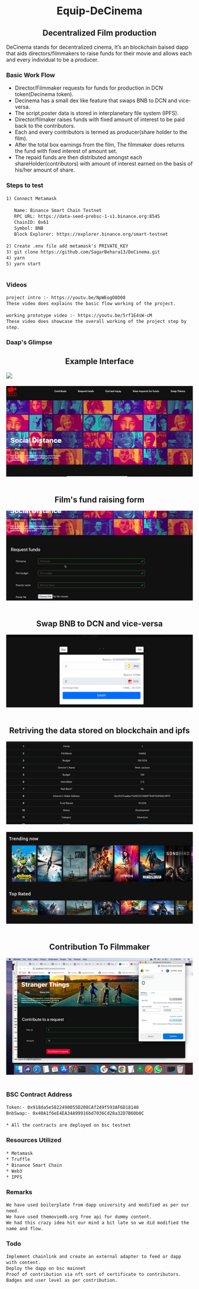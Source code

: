 <h1 align="center">Equip-DeCinema</h1>
<h2 align="center">Decentralized Film production</h2>
DeCinema stands for decentralized cinema, It’s an blockchain baised dapp that aids directors/filmmakers to raise funds for their movie and allows each and every individual to be a producer. 

### Basic Work Flow
* Director/Filmmaker requests for funds for production in DCN token(Decinema token).
* Decinema has a small dex like feature that swaps BNB to DCN and vice-versa.
* The script,poster data is stored in interplanetary file system (IPFS).
* Director/filmaker raises funds with fixed amount of interest to be paid back to the contributors.
* Each and every contributors is termed as producer(share holder to the film).
* After the total box earnings from the film, The filmmaker does returns the fund with fixed interest of amount set.
* The repaid funds are then distributed amongst each shareHolder(contributors) with amount of interest earned on the basis of his/her amount
 of share.

### Steps to test
```
1) Connect Metamask
  
   Name: Binance Smart Chain Testnet
   RPC URL: https://data-seed-prebsc-1-s1.binance.org:8545
   ChainID: 0x61
   Symbol: BNB
   Block Explorer: https://explorer.binance.org/smart-testnet

2) Create .env file add metamask's PRIVATE_KEY
3) git clone https://github.com/SagarBehara13/DeCinema.git
4) yarn
5) yarn start
  
```

### Videos
```
project intro :- https://youtu.be/NpWEogO8D08
These video does explains the basic flow working of the project.

working prototype video :- https://youtu.be/5rf1E4sW-cM
These video does showcase the overall working of the project step by step.
```

### Daap's Glimpse
<h2 align="center"> Example Interface </h2>
<img src="https://github.com/SagarBehara13/DeCinema/blob/master/src/images/home-page-final.gif"><br></br>
<img src="https://github.com/SagarBehara13/DeCinema/blob/master/src/images/Screen%20Shot%202020-12-18%20at%203.03.50%20AM.png"><br></br>

<h2 align="center"> Film's fund raising form </h2>
<img src="https://github.com/SagarBehara13/DeCinema/blob/master/src/images/Screen%20Shot%202020-12-18%20at%203.04.05%20AM.png"><br></br>

<h2 align="center"> Swap BNB to DCN and vice-versa </h2>
<img src="https://github.com/SagarBehara13/DeCinema/blob/master/src/images/Screen%20Shot%202020-12-18%20at%203.04.48%20AM.png"><br></br>

<h2 align="center"> Retriving the data stored on blockchain and ipfs </h2>
<img src="https://github.com/SagarBehara13/DeCinema/blob/master/src/images/Screen%20Shot%202020-12-18%20at%203.05.29%20AM.png"><br></br>
<img src="https://github.com/SagarBehara13/DeCinema/blob/master/src/images/Screenshot%20from%202020-12-18%2012-41-11.png"><br></br>

<h2 align="center"> Contribution To Filmmaker </h2>
<img src="https://github.com/SagarBehara13/DeCinema/blob/master/src/images/Screen%20Shot%202020-12-18%20at%2012.56.35%20PM.png"><br></br>

### BSC Contract Address
```
Token:- 0x918da5e5822490055D208CAf249f593AF6D18148
BnbSwap:- 0x40A1f6eE4EA34A99916bd7036Cd28a32D7B60b0C

* All the contracts are deployed on bsc testnet
```
### Resources Utilized
```
* Metamask
* Truffle
* Binance Smart Chain
* Web3
* IPFS
```
### Remarks
```
We have used boilerplate from dapp university and modified as per our need.
We have used themoviedb.org free api for dummy content.
We had this crazy idea hit our mind a bit late so we did modified the name and flow.
```
### Todo
```
Implement chainlink and create an external adapter to feed or dapp with content.
Deploy the dapp on bsc mainnet
Proof of contribution via nft sort of certificate to contributors.
Badges and user level as per contribution.
```
